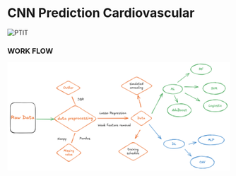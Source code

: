 
# CNN Prediction Cardiovascular


![PTIT](https://img.shields.io/badge/PTIT-black?style=for-the-badge&logo=PTIT&logoColor=white&link=https%3A%2F%2Fptit.edu.vn%2F)


### WORK FLOW

![WORK FLOW](https://github.com/SlowJii/PTIT-CNN-Prediction-Cardiovascular/blob/main/work-flow.png)



